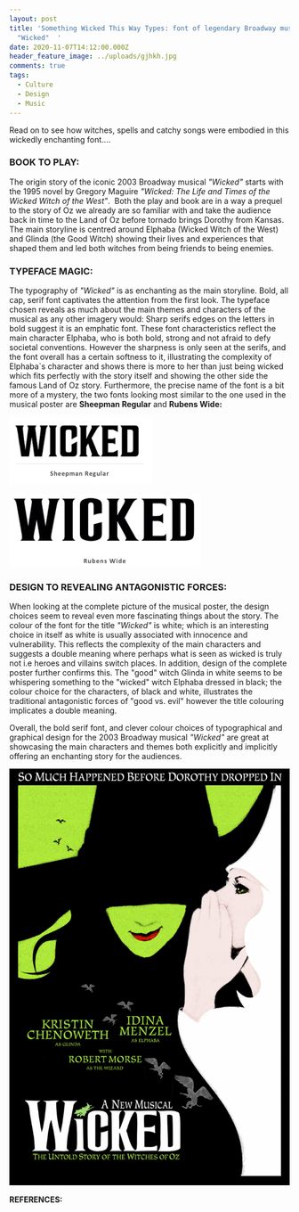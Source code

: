 ```yaml
---
layout: post
title: 'Something Wicked This Way Types: font of legendary Broadway musical
  "Wicked"  '
date: 2020-11-07T14:12:00.000Z
header_feature_image: ../uploads/gjhkh.jpg
comments: true
tags:
  - Culture
  - Design
  - Music
---
```

Read on to see how witches, spells and catchy songs were embodied in this wickedly enchanting font....

### **BOOK TO PLAY:**

The origin story of the iconic 2003 Broadway musical *"Wicked"* starts with the 1995 novel by Gregory Maguire *"Wicked: The Life and Times of the Wicked Witch of the West"*.  Both the play and book are in a way a prequel to the story of Oz we already are so familiar with and take the audience back in time to the Land of Oz before tornado brings Dorothy from Kansas. The main storyline is centred around Elphaba (Wicked Witch of the West) and Glinda (the Good Witch) showing their lives and experiences that shaped them and led both witches from being friends to being enemies. 

### **TYPEFACE MAGIC:** 

The typography of *"Wicked"* is as enchanting as the main storyline. Bold, all cap, serif font captivates the attention from the first look. The typeface chosen reveals as much about the main themes and characters of the musical as any other imagery would: Sharp serifs edges on the letters in bold suggest it is an emphatic font. These font characteristics reflect the main character Elphaba, who is both bold, strong and not afraid to defy societal conventions. However the sharpness is only seen at the serifs, and the font overall has a certain softness to it, illustrating the complexity of Elphaba`s character and shows there is more to her than just being wicked which fits perfectly with the story itself and showing the other side the famous Land of Oz story. Furthermore, the precise name of the font is a bit more of a mystery, the two fonts looking most similar to the one used in the musical poster are **Sheepman Regular** and **Rubens Wide:** 

![](../uploads/skjermbilde-2020-11-09-kl.-10.17.03.png)

![](../uploads/skjermbilde-2020-11-08-kl.-22.41.43.png)

### **DESIGN TO REVEALING ANTAGONISTIC FORCES:** 

When looking at the complete picture of the musical poster, the design choices seem to reveal even more fascinating things about the story. The colour of the font for the title *"Wicked"* is white; which is an interesting choice in itself as white is usually associated with innocence and vulnerability. This reflects the complexity of the main characters and suggests a double meaning where perhaps what is seen as wicked is truly not i.e heroes and villains switch places. In addition, design of the complete poster further confirms this. The "good" witch Glinda in white seems to be whispering something to the "wicked" witch Elphaba dressed in black; the colour choice for the characters, of black and white, illustrates the traditional antagonistic forces of "good vs. evil" however the title colouring implicates a double meaning. 

Overall, the bold serif font, and clever colour choices of typographical and graphical design for the 2003 Broadway musical *"Wicked"* are great at showcasing the main characters and themes both explicitly and implicitly offering an enchanting story for the audiences. 

![Wicked Poster (Font Meme) ](../uploads/wicked-musical-font.png)

**REFERENCES:**